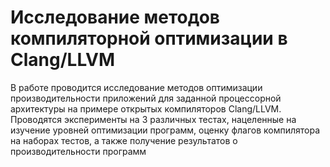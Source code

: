# Исследование методов компиляторной оптимизации в Clang/LLVM
В работе проводится исследование методов оптимизации
производительности приложений для заданной процессорной архитектуры на
примере открытых компиляторов Clang/LLVM. Проводятся эксперименты на
3 различных тестах, нацеленные на изучение уровней оптимизации программ,
оценку флагов компилятора на наборах тестов, а также получение результатов
о производительности программ
